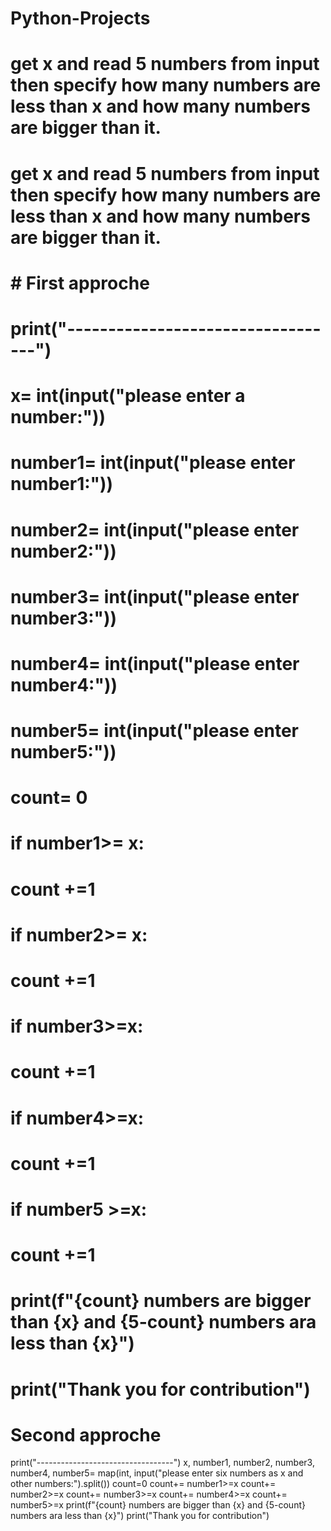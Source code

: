 # Python-Projects
# get x and read 5 numbers from input then specify how many numbers are less than x and how many numbers are bigger than it.
# get x and read 5 numbers from input then specify how many numbers are less than x and how many numbers are bigger than it.
# # First approche
# print("----------------------------------")
# x= int(input("please enter a number:"))
# number1= int(input("please enter number1:"))
# number2= int(input("please enter number2:"))
# number3= int(input("please enter number3:"))
# number4= int(input("please enter number4:"))
# number5= int(input("please enter number5:"))
# count= 0
# if number1>= x:
#     count +=1
# if number2>= x:
#     count +=1
# if number3>=x:
#     count +=1
# if number4>=x:
#     count +=1
# if number5 >=x:
#     count +=1
# print(f"{count} numbers are bigger than {x} and {5-count} numbers ara less than {x}")
# print("Thank you for contribution")

# Second approche
print("----------------------------------")
x, number1, number2, number3, number4, number5= map(int, input("please enter six numbers as x and other numbers:").split())
count=0
count+= number1>=x
count+= number2>=x
count+= number3>=x
count+= number4>=x
count+= number5>=x
print(f"{count} numbers are bigger than {x} and {5-count} numbers ara less than {x}")
print("Thank you for contribution")
